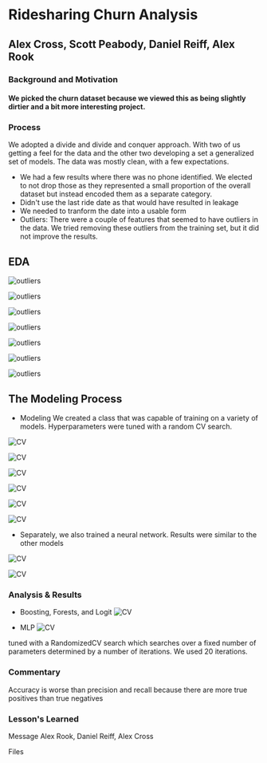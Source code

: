 # Ridesharing Churn Analysis
## Alex Cross, Scott Peabody, Daniel Reiff, Alex Rook
### Background and Motivation
#### We picked the churn dataset because we viewed this as being slightly dirtier and a bit more interesting project.
### Process
We adopted a divide and divide and conquer approach. With two of us getting a feel for the data and the other two developing a set a generalized set of models.
The data was mostly clean, with a few expectations.
- We had a few results where there was no phone identified. We elected to not drop those as they represented a small proportion of the overall dataset but instead encoded them as a separate category.
- Didn't use the last ride date as that would have resulted in leakage
- We needed to tranform the date into a usable form
- Outliers: There were a couple of features that seemed to have outliers in the data. We tried removing these outliers from the training set, but it did not improve the results.

## EDA

![outliers](images/Churn_in_test_set.png)

![outliers](images/Outliers_Freq.png)

![outliers](images/Imputing_Missing_values.png)

![outliers](images/image.png)

![outliers](images/image1.png)

![outliers](images/image2.png)

![outliers](images/image3.png)


## The Modeling Process

- Modeling We created a class that was capable of training on a variety of models. Hyperparameters were tuned with a random CV search.


![CV](images/CV.png)

![CV](images/roc_curve.png)

![CV](images/staged.png)

![CV](images/feat_importance1.png)

![CV](images/feat_importance2.png)

![CV](images/partial_dependence.png)


- Separately, we also trained a neural network. Results were similar to the other models

![CV](alex_cross/images/s3.png)

![CV](alex_cross/images/s1.png)





### Analysis & Results

 - Boosting, Forests, and Logit
![CV](images/cross_val_scores.png)

 - MLP
 ![CV](alex_cross/images/s2.png)



tuned with a RandomizedCV search which searches over a fixed number of parameters determined by a number of iterations. We used 20 iterations.
### Commentary
Accuracy is worse than precision and recall because there are more true positives than true negatives
### Lesson's Learned





Message Alex Rook, Daniel Reiff, Alex Cross



Files

